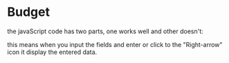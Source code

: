 # Budget

the javaScript code has two parts, one works well and other doesn't:

  this means when you input the fields and enter or click to the "Right-arrow" icon it display the entered data.
